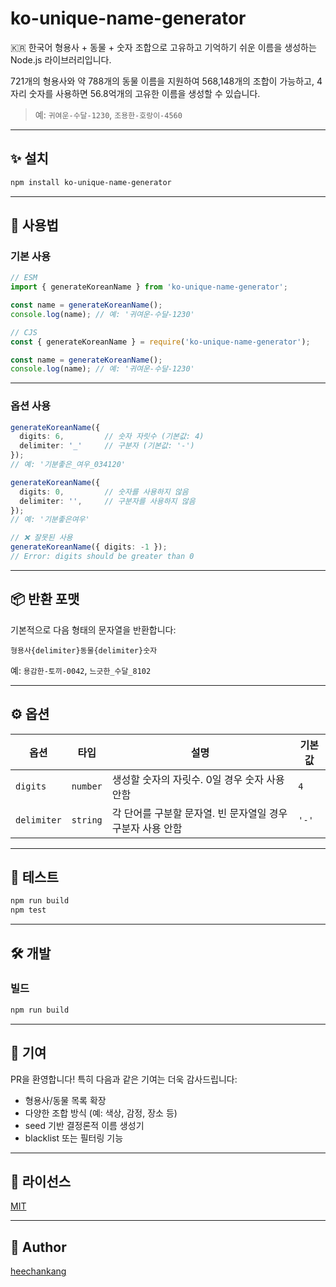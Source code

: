 # ko-unique-name-generator

🇰🇷 한국어 형용사 + 동물 + 숫자 조합으로 고유하고 기억하기 쉬운 이름을 생성하는 Node.js 라이브러리입니다.

721개의 형용사와 약 788개의 동물 이름을 지원하여 568,148개의 조합이 가능하고, 4자리 숫자를 사용하면 56.8억개의 고유한 이름을 생성할 수 있습니다.

> 예: `귀여운-수달-1230`, `조용한-호랑이-4560`

---

## ✨ 설치

```bash
npm install ko-unique-name-generator
```

---

## 🚀 사용법

### 기본 사용

```ts
// ESM
import { generateKoreanName } from 'ko-unique-name-generator';

const name = generateKoreanName();
console.log(name); // 예: '귀여운-수달-1230'
```

```ts
// CJS
const { generateKoreanName } = require('ko-unique-name-generator');

const name = generateKoreanName();
console.log(name); // 예: '귀여운-수달-1230'
```

---

### 옵션 사용

```ts
generateKoreanName({
  digits: 6,         // 숫자 자릿수 (기본값: 4)
  delimiter: '_'     // 구분자 (기본값: '-')
});
// 예: '기분좋은_여우_034120'
```

```ts
generateKoreanName({
  digits: 0,         // 숫자를 사용하지 않음
  delimiter: '',     // 구분자를 사용하지 않음
});
// 예: '기분좋은여우'
```

```ts
// ❌ 잘못된 사용
generateKoreanName({ digits: -1 });
// Error: digits should be greater than 0
```

---

## 📦 반환 포맷

기본적으로 다음 형태의 문자열을 반환합니다:

```
형용사{delimiter}동물{delimiter}숫자
```

예: `용감한-토끼-0042`, `느긋한_수달_8102`

---

## ⚙️ 옵션

| 옵션       | 타입     | 설명                           | 기본값 |
|------------|----------|--------------------------------|--------|
| `digits`   | `number` | 생성할 숫자의 자릿수. 0일 경우 숫자 사용 안함 | `4`    |
| `delimiter`| `string` | 각 단어를 구분할 문자열. 빈 문자열일 경우 구분자 사용 안함 | `'-'`  |

---

## 🧪 테스트

```bash
npm run build
npm test
```

---

## 🛠 개발

### 빌드

```bash
npm run build
```

---

## 🤝 기여

PR을 환영합니다! 특히 다음과 같은 기여는 더욱 감사드립니다:

- 형용사/동물 목록 확장
- 다양한 조합 방식 (예: 색상, 감정, 장소 등)
- seed 기반 결정론적 이름 생성기
- blacklist 또는 필터링 기능

---

## 📄 라이선스

[MIT](LICENSE)

---

## 👤 Author

[heechankang](https://www.npmjs.com/~heechankang)
